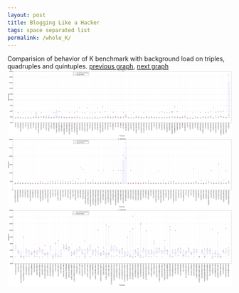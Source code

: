 ```yaml
---
layout: post
title: Blogging Like a Hacker
tags: space separated list
permalink: /whole_K/
---
```


Comparision of behavior of K benchmark with background load on triples, quadruples and quintuples.
[previous graph](../whole_JSOND/), [next graph](../whole_O/)
![graph figure](./images/triple/K_box.png)![graph figure](./images/quadruple/K_box.png)![graph figure](./images/quintuple/K_box.png)